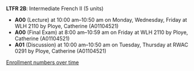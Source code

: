 **LTFR 2B**: Intermediate French II (5 units)

- **A00** (Lecture) at 10:00 am–10:50 am on Monday, Wednesday, Friday at WLH 2110 by Ploye, Catherine (A01104521)
- **A00** (Final Exam) at 8:00 am–10:59 am on Friday at WLH 2110 by Ploye, Catherine (A01104521)
- **A01** (Discussion) at 10:00 am–10:50 am on Tuesday, Thursday at RWAC 0291 by Ploye, Catherine (A01104521)

[Enrollment numbers over time](./LTFR2B.tsv)
